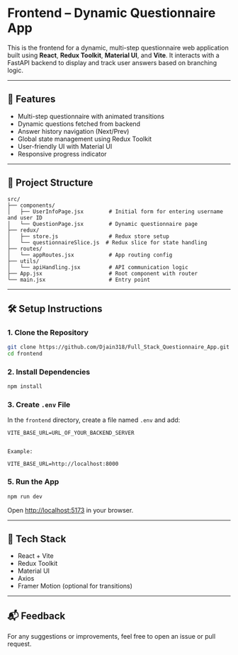 # Frontend – Dynamic Questionnaire App

This is the frontend for a dynamic, multi-step questionnaire web application built using **React**, **Redux Toolkit**, **Material UI**, and **Vite**. It interacts with a FastAPI backend to display and track user answers based on branching logic.

---

## 🚀 Features

- Multi-step questionnaire with animated transitions
- Dynamic questions fetched from backend
- Answer history navigation (Next/Prev)
- Global state management using Redux Toolkit
- User-friendly UI with Material UI
- Responsive progress indicator

---

## 📁 Project Structure

```
src/
├── components/
│   ├── UserInfoPage.jsx        # Initial form for entering username and user ID
│   └── QuestionPage.jsx        # Dynamic questionnaire page
├── redux/
│   ├── store.js                # Redux store setup
│   └── questionnaireSlice.js  # Redux slice for state handling
├── routes/
│   └── appRoutes.jsx           # App routing config
├── utils/
│   └── apiHandling.jsx         # API communication logic
├── App.jsx                     # Root component with router
└── main.jsx                    # Entry point
```

---

## 🛠️ Setup Instructions

### 1. Clone the Repository

```bash
git clone https://github.com/Djain318/Full_Stack_Questionnaire_App.git
cd frontend
```

### 2. Install Dependencies

```bash
npm install
```

### 3. Create `.env` File

In the `frontend` directory, create a file named `.env` and add:

```env
VITE_BASE_URL=URL_OF_YOUR_BACKEND_SERVER


Example:

VITE_BASE_URL=http://localhost:8000
```

### 5. Run the App

```bash
npm run dev
```

Open [http://localhost:5173](http://localhost:5173) in your browser.

---

## 🧠 Tech Stack

- React + Vite
- Redux Toolkit
- Material UI
- Axios
- Framer Motion (optional for transitions)

---

## 📬 Feedback

For any suggestions or improvements, feel free to open an issue or pull request.
